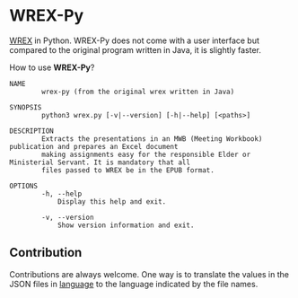 # WREX-Py
[WREX](https://github.com/mikiTesf/wrex) in Python. WREX-Py does not come with a user interface but compared to the original program written in Java, it is slightly faster.

How to use **WREX-Py**?
```
NAME
        wrex-py (from the original wrex written in Java)

SYNOPSIS
        python3 wrex.py [-v|--version] [-h|--help] [<paths>]

DESCRIPTION
        Extracts the presentations in an MWB (Meeting Workbook) publication and prepares an Excel document
        making assignments easy for the responsible Elder or Ministerial Servant. It is mandatory that all
        files passed to WREX be in the EPUB format.

OPTIONS
        -h, --help
            Display this help and exit.

        -v, --version
            Show version information and exit.
```
## Contribution
Contributions are always welcome. One way is to translate the values in the JSON files in [language](language/) to the language indicated by the file names.

